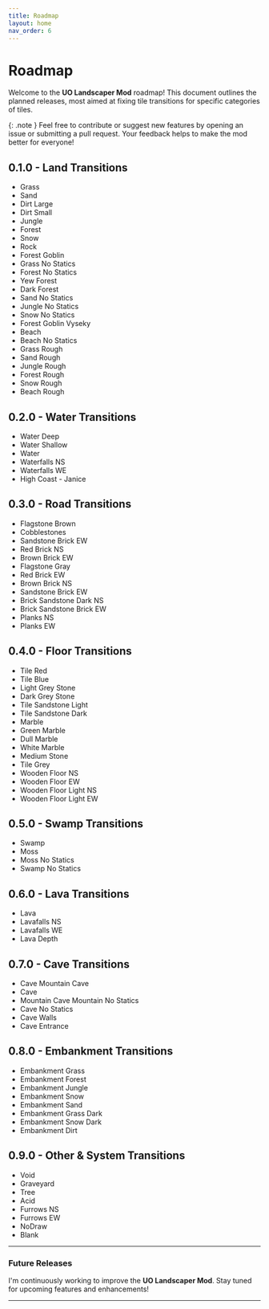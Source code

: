 ```yaml
---
title: Roadmap
layout: home
nav_order: 6
---
```


# Roadmap

Welcome to the **UO Landscaper Mod** roadmap! This document outlines the planned releases, most aimed at fixing tile transitions for specific categories of tiles.

{: .note }
Feel free to contribute or suggest new features by opening an issue or submitting a pull request. Your feedback helps to make the mod better for everyone!

## 0.1.0 - Land Transitions

- Grass
- Sand
- Dirt Large
- Dirt Small
- Jungle
- Forest
- Snow
- Rock
- Forest Goblin
- Grass No Statics
- Forest No Statics
- Yew Forest
- Dark Forest
- Sand No Statics
- Jungle No Statics
- Snow No Statics
- Forest Goblin Vyseky
- Beach
- Beach No Statics
- Grass Rough
- Sand Rough
- Jungle Rough
- Forest Rough
- Snow Rough
- Beach Rough

## 0.2.0 - Water Transitions

- Water Deep
- Water Shallow
- Water
- Waterfalls NS
- Waterfalls WE
- High Coast - Janice

## 0.3.0 - Road Transitions

- Flagstone Brown
- Cobblestones
- Sandstone Brick EW
- Red Brick NS
- Brown Brick EW
- Flagstone Gray
- Red Brick EW
- Brown Brick NS
- Sandstone Brick EW
- Brick Sandstone Dark NS
- Brick Sandstone Brick EW
- Planks NS
- Planks EW

## 0.4.0 - Floor Transitions

- Tile Red
- Tile Blue
- Light Grey Stone
- Dark Grey Stone
- Tile Sandstone Light
- Tile Sandstone Dark
- Marble
- Green Marble
- Dull Marble
- White Marble
- Medium Stone
- Tile Grey
- Wooden Floor NS
- Wooden Floor EW
- Wooden Floor Light NS
- Wooden Floor Light EW

## 0.5.0 - Swamp Transitions

- Swamp
- Moss
- Moss No Statics
- Swamp No Statics

## 0.6.0 - Lava Transitions

- Lava
- Lavafalls NS
- Lavafalls WE
- Lava Depth

## 0.7.0 - Cave Transitions

- Cave Mountain Cave
- Cave
- Mountain Cave Mountain No Statics
- Cave No Statics
- Cave Walls
- Cave Entrance

## 0.8.0 - Embankment Transitions

- Embankment Grass
- Embankment Forest
- Embankment Jungle
- Embankment Snow
- Embankment Sand
- Embankment Grass Dark
- Embankment Snow Dark
- Embankment Dirt

## 0.9.0 - Other & System Transitions

- Void
- Graveyard
- Tree
- Acid
- Furrows NS
- Furrows EW
- NoDraw
- Blank

---

### Future Releases

I'm continuously working to improve the **UO Landscaper Mod**. Stay tuned for upcoming features and enhancements!

---
